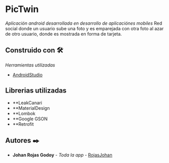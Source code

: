 # PicTwin

_Aplicación android desarrollada en desarrollo de aplicaciónes mobiles_
Red social donde un usuario sube una foto y es emparejada con otra foto al azar de otro usuario, donde es mostrada en forma de tarjeta.

## Construido con 🛠️

_Herramientas utilizadas_

* [AndroidStudio](https://developer.android.com/docs)

## Librerias utilizadas

* **LeakCanari
* **MaterialDesign
* **Lombok
* **Google GSON
* **Retrofit

## Autores ✒️


* **Johan Rojas Godoy** - *Toda la app* - [RojasJohan](https://github.com/jjjohannn)
